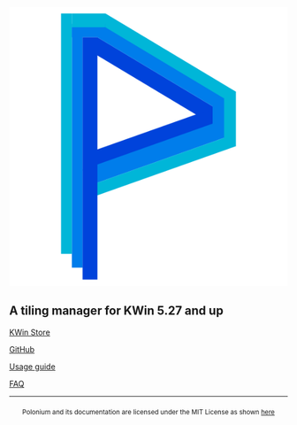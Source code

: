 ![icon](logo.svg)

## A tiling manager for KWin 5.27 and up

[KWin Store](https://store.kde.org/p/2042756)

[GitHub](https://github.com/zeroxoneafour/polonium)

[Usage guide](usage.md)

[FAQ](faq.md)

---

<div align="center"><sub>
Polonium and its documentation are licensed under the MIT License as shown <a href="https://github.com/zeroxoneafour/polonium/blob/master/license.txt">here</a>
</sub></div>
